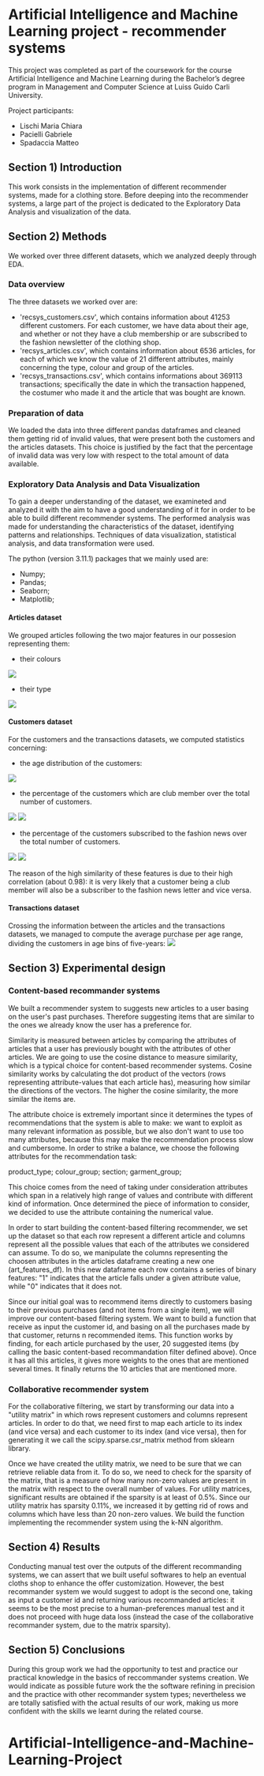 # Artificial Intelligence and Machine Learning project - recommender systems
This project was completed as part of the coursework for the course Artificial Intelligence and Machine Learning during the Bachelor’s degree program in Management and Computer Science at Luiss Guido Carli University.

Project participants:
- Lischi Maria Chiara
- Pacielli Gabriele
- Spadaccia Matteo

## Section 1) Introduction
This work consists in the implementation of different recommender systems, made for a clothing store. Before deeping into the recommender systems, a large part of the project is dedicated to the Exploratory Data Analysis and visualization of the data.

## Section 2) Methods
We worked over three different datasets, which we analyzed deeply through EDA.

### Data overview
The three datasets we worked over are:
- 'recsys_customers.csv', which contains information about 41253 different customers. For each customer, we have data about their age, and whether or not they have a club membership or are subscribed to the fashion newsletter of the clothing shop. 
- 'recsys_articles.csv', which contains information about 6536 articles, for each of which we know the value of 21 different attributes, mainly concerning the type, colour and group of the articles.
- 'recsys_transactions.csv', which contains informations about 369113 transactions; specifically the date in which the transaction happened, the costumer who made it and the article that was bought are known. 

### Preparation of data
We loaded the data into three different pandas dataframes and cleaned them getting rid of invalid values, that were present both the customers and the articles datasets. This choice is justified by the fact that the percentage of invalid data was very low with respect to the total amount of data available.

### Exploratory Data Analysis and Data Visualization
To gain a deeper understanding of the dataset, we examineted and analyzed it with the aim to have a good understanding of it for in order to be able to build different recommender systems. The performed analysis was made for understanding the characteristics of the dataset, identifying patterns and relationships. Techniques of data visualization, statistical analysis, and data transformation were used. 

The python (version 3.11.1) packages that we mainly used are: 
- Numpy;
- Pandas;
- Seaborn;
- Matplotlib;

#### Articles dataset
We grouped articles following the two major features in our possesion representing them:
- their colours
<img src="images/articles per colours.png">

- their type
<img src="images/articles per garment group.png">

#### Customers dataset
For the customers and the transactions datasets, we computed statistics concerning:
- the age distribution of the customers:
<img src="images/age distribution.png">

- the percentage of the customers which are club member over the total number of customers. 
<img src="images/club members over total.png">
<img src="images/club members per age range.png">

- the percentage of the customers subscribed to the fashion news over the total number of customers. 
<img src="images/subscribers over total.png">
<img src="images/subscribers per age range.png">

The reason of the high similarity of these features is due to their high correlation (about 0.98): it is very likely that a customer being a club member will also be a subscriber to the fashion news letter and vice versa.

#### Transactions dataset
Crossing the information between the articles and the transactions datasets, we managed to compute the average purchase per age range, dividing the customers in age bins of five-years:
<img src="images/purchases per age range.png">

## Section 3) Experimental design
### Content-based recommander systems
We built a recommender system to suggests new articles to a user basing on the user's past purchases. Therefore suggesting items that are similar to the ones we already know the user has a preference for.

Similarity is measured between articles by comparing the attributes of articles that a user has previously bought with the attributes of other articles. We are going to use the cosine distance to measure similarity, which is a typical choice for content-based recommender systems. Cosine similarity works by calculating the dot product of the vectors (rows representing attribute-values that each article has), measuring how similar the directions of the vectors. The higher the cosine similarity, the more similar the items are.

The attribute choice is extremely important since it determines the types of recommendations that the system is able to make: we want to exploit as many relevant information as possible, but we also don't want to use too many attributes, because this may make the recommendation process slow and cumbersome. In order to strike a balance, we choose the following attributes for the recommendation task:

product_type;
colour_group;
section;
garment_group;

This choice comes from the need of taking under consideration attributes which span in a relatively high range of values and contribute with different kind of information. Once determined the piece of information to consider, we decided to use the attribute containing the numerical value.

In order to start building the content-based filtering recommender, we set up the dataset so that each row represent a different article and columns represent all the possible values that each of the attributes we considered can assume. To do so, we manipulate the columns representing the choosen attributes in the articles dataframe creating a new one (art_features_df). In this new dataframe each row contains a series of binary features: "1" indicates that the article falls under a given attribute value, while "0" indicates that it does not.

Since our initial goal was to recommend items directly to customers basing to their previous purchases (and not items from a single item), we will improve our content-based filtering system. We want to build a function that receive as input the customer id, and basing on all the purchases made by that customer, returns n recommended items. This function works by finding, for each article purchased by the user, 20 suggested items (by calling the basic content-based recommandation filter defined above). Once it has all this articles, it gives more weights to the ones that are mentioned several times. It finally returns the 10 articles that are mentioned more.

### Collaborative recommender system
For the collaborative filtering, we start by transforming our data into a "utility matrix" in which rows represent customers and columns represent articles. In order to do that, we need first to map each article to its index (and vice versa) and each customer to its index (and vice versa), then for generating it we call the scipy.sparse.csr_matrix method from sklearn library.

Once we have created the utility matrix, we need to be sure that we can retrieve reliable data from it. To do so, we need to check for the sparsity of the matrix, that is a measure of how many non-zero values are present in the matrix with respect to the overall number of values. For utility matrices, significant results are obtained if the sparsity is at least of 0.5%. Since our utility matrix has sparsity 0.11%, we increased it by getting rid of rows and columns which have less than 20 non-zero values. We build the function implementing the recommender system using the k-NN algorithm.

## Section 4) Results
Conducting manual test over the outputs of the different recommanding systems, we can assert that we built useful softwares to help an eventual cloths shop to enhance the offer customization. However, the best recommander system we would suggest to adopt is the second one, taking as input a customer id and returning various recommanded articles: it seems to be the most precise to a human-preferences manual test and it does not proceed with huge data loss (instead the case of the collaborative recommander system, due to the matrix sparsity).

## Section 5) Conclusions
During this group work we had the opportunity to test and practice our practical knowledge in the basics of reccommander systems creation. We would indicate as possible future work the the software refining in precision and the practice with other recommander system types; nevertheless we are totally satisfied with the actual results of our work, making us more confident with the skills we learnt during the related course.
# Artificial-Intelligence-and-Machine-Learning-Project
